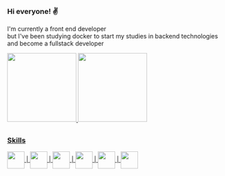 ### Hi everyone! ✌️

I'm currently a front end developer <br> but I've been studying docker to start my studies in backend technologies and become a fullstack developer

<div>
  <a href="https://github.com/victormatia">
  <img height="160em" src="https://github-readme-stats.vercel.app/api?username=victormatia&show_icons=true&bg_color=151a22&border_color=151a22&include_all_commits=true&count_private=true"/>
  <img height="160em" src="https://github-readme-stats.vercel.app/api/top-langs/?username=victormatia&layout=compact&langs_count=7&bg_color=151a22&border_color=151a22"/>
</div>
  
  ##
  ### Skills
  <div>
    <img align="center" width="40px" heigth="40px" src="https://cdn.jsdelivr.net/gh/devicons/devicon/icons/html5/html5-original.svg" >
    |
    <img align="center" width="40px" heigth="40px" src="https://cdn.jsdelivr.net/gh/devicons/devicon/icons/css3/css3-original.svg" >
    |
    <img align="center" width="40px" heigth="40px" src="https://cdn.jsdelivr.net/gh/devicons/devicon/icons/javascript/javascript-plain.svg" />
    |
    <img align="center" width="40px" heigth="40px" src="https://cdn.jsdelivr.net/gh/devicons/devicon/icons/jest/jest-plain.svg" />
    |
    <img align="center" width="40px" heigth="40px" src="https://cdn.jsdelivr.net/gh/devicons/devicon/icons/react/react-original.svg" />
    |
    <img align="center" width="40px" heigth="40px" src="https://cdn.jsdelivr.net/gh/devicons/devicon/icons/redux/redux-original.svg" />
  </div>
          
